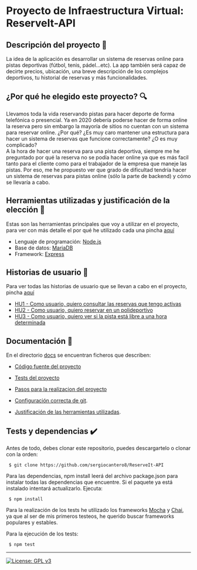 # Proyecto de Infraestructura Virtual: ReserveIt-API

## Descripción del proyecto :green_book:
La idea de la aplicación es desarrollar un sistema de reservas online para pistas deportivas (fútbol, tenis, pádel...etc). La app también será capaz de decirte precios, ubicación, una breve descripción de los complejos deportivos, tu historial de reservas y más funcionalidades.

## ¿Por qué he elegido este proyecto? :mag:
Llevamos toda la vida reservando pistas para hacer deporte de forma telefónica o presencial. Ya en 2020 debería poderse hacer de forma online la reserva pero sin embargo la mayoría de sitios no cuentan con un sistema para reservar online. ¿Por qué? ¿Es muy caro mantener una estructura para hacer un sistema de reservas que funcione correctamente? ¿O es muy complicado?  
A la hora de hacer una reserva para una pista deportiva, siempre me he preguntado por qué la reserva no se podía hacer online ya que es más facil tanto para el cliente como para el trabajador de la empresa que maneje las pistas. Por eso, me he propuesto ver que grado de dificultad tendría hacer un sistema de reservas para pistas online (sólo la parte de backend) y cómo se llevaría a cabo.

## Herramientas utilizadas y justificación de la elección :hammer:
Estas son las herramientas principales que voy a utilizar en el proyecto, para ver con más detalle el por qué he utilizado cada una pincha [aquí](https://github.com/sergiocantero8/ReserveIt-API/blob/master/docs/herramientas.md)
+ Lenguaje de programación: [Node.js](https://nodejs.org/es/)
+ Base de datos: [MariaDB](https://mariadb.org/)
+ Framework: [Express](https://expressjs.com/es/)

## Historias de usuario :busts_in_silhouette:
Para ver todas las historias de usuario que se llevan a cabo en el proyecto, pincha [aquí](https://github.com/sergiocantero8/ReserveIt-API/labels/user-stories)
+ [HU1 - Como usuario, quiero consultar las reservas que tengo activas ](https://github.com/sergiocantero8/ReserveIt-API/issues/3)
+ [HU2 - Como usuario, quiero reservar en un polideportivo](https://github.com/sergiocantero8/ReserveIt-API/issues/8)
+ [HU3 - Como usuario, quiero ver si la pista está libre a una hora determinada](https://github.com/sergiocantero8/ReserveIt-API/issues/9)


## Documentación :page_facing_up:
En el directorio [docs](https://github.com/sergiocantero8/ReserveIt-API/tree/master/docs) se encuentran ficheros que describen:

+ [Código fuente del proyecto](https://github.com/sergiocantero8/ReserveIt-API/blob/master/src)

+ [Tests del proyecto](https://github.com/sergiocantero8/ReserveIt-API/tree/master/test)

+ [Pasos para la realizacion del proyecto](https://github.com/sergiocantero8/ReserveIt-API/blob/master/docs/pasos.md)

+ [Configuración correcta de git](https://github.com/sergiocantero8/ReserveIt-API/blob/master/docs/git_config.md).

+ [Justificación de las herramientas utilizadas](https://github.com/sergiocantero8/ReserveIt-API/blob/master/docs/herramientas.md).


## Tests y dependencias :heavy_check_mark:
Antes de todo, debes clonar este repositorio, puedes descargartelo o clonar con la orden:

```
 $ git clone https://github.com/sergiocantero8/ReserveIt-API
```
Para las dependencias, npm install leerá del archivo package.json para instalar todas las dependencias que encuentre. Si el paquete ya está instalado intentará actualizarlo. Ejecuta:

```
 $ npm install
```

Para la realización de los tests he utilizado los frameworks [Mocha](https://mochajs.org/) y [Chai](https://www.chaijs.com/), ya que al ser de mis primeros testeos, he querido buscar frameworks populares y estables.

Para la ejecución de los tests:
```
 $ npm test
```

---
[![License: GPL v3](https://img.shields.io/badge/License-GPLv3-blue.svg)](https://www.gnu.org/licenses/gpl-3.0)
